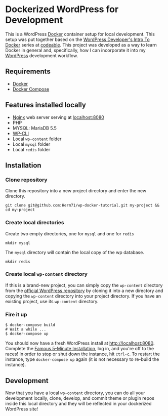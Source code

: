 # Dockerized WordPress for Development

This is a WordPress [Docker](https://www.docker.com/) container setup for local development. This setup was put together based on the [WordPress Developer's Intro To Docker](https://codeable.io/wordpress-developers-intro-to-docker-part-two/) series at [codeable](https://codeable.io). This project was developed as a way to learn Docker in general and, specifically, how I can incorporate it into my [WordPress](https://wordpress.org/) development workflow.

## Requirements

* [Docker](https://www.docker.com/)
* [Docker Compose](https://docs.docker.com/compose/)

## Features installed locally

* [Nginx](https://www.nginx.com/) web server serving at [localhost:8080](http://localhost:8080)
* PHP
* MYSQL: MariaDB 5.5
* [WP-CLI](https://wp-cli.org/)
* Local `wp-content` folder
* Local `mysql` folder
* Local `redis` folder

## Installation

### Clone repository

Clone this repository into a new project directory and enter the new directory.

```console
git clone git@github.com:Herm71/wp-docker-tutorial.git my-project && cd my-project
```

### Create local directories

Create two empty directories, one for `mysql` and one for `redis`

```console
mkdir mysql
```

The `mysql` directory will contain the local copy of the wp database.

```console
mkdir redis
```

### Create local `wp-content` directory

If this is a brand-new project, you can simply copy the `wp-content` directory from the [official WordPress repository](https://github.com/WordPress/WordPress) by cloning it into a new directory and copying the `wp-content` directory into your project directory. If you have an existing project, use its `wp-content` directory.

### Fire it up

```console
$ docker-compose build
# Wait a while ...
$ docker-compose up
```

You should now have a fresh WordPress install at [http://localhost:8080](http://localhost:8080). Complete the [Famous 5-Minute Installation](https://codex.wordpress.org/Installing_WordPress#Famous_5-Minute_Installation), log in, and you're off to the races! In order to stop or shut down the instance, hit `ctrl-c`. To restart the instance, type `docker-compose up` again (it is not necessary to re-build the instance).

## Development

Now that you have a local `wp-content` directory, you can do all your development locally, clone, develop, and commit theme or plugin repos inside this local directory and they will be reflected in your dockerized WordPress site!